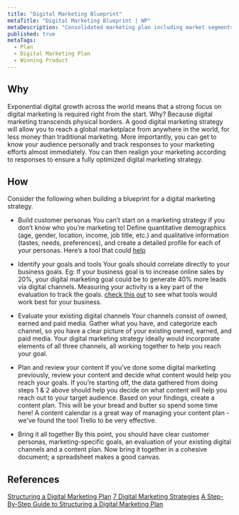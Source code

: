 ```yaml
---
title: "Digital Marketing Blueprint"
metaTitle: "Digital Marketing Blueprint | WP"
metaDescription: "Consolidated marketing plan including market segments, key messages, channels, lead capture, nurture, convert, up sale, referrals."
published: true
metaTags:
  - Plan
  - Digital Marketing Plan
  - Winning Product
---
```



## Why
Exponential digital growth across the world means that a strong focus on digital marketing is required right from the start. Why? Because digital marketing transcends physical borders. A good digital marketing strategy will allow you to reach a global marketplace from anywhere in the world, for less money than traditional marketing. More importantly, you can get to know your audience personally and track responses to your marketing efforts almost immediately. You can then realign your marketing according to responses to ensure a fully optimized digital marketing strategy.


## How
Consider the following when building a blueprint for a digital marketing strategy.

- Build customer personas
You can’t start on a marketing strategy if you don’t know who you’re marketing to!  Define quantitative demographics (age, gender, location, income, job title, etc.) and qualitative information (tastes, needs, preferences), and create a detailed profile for each of your personas. Here’s a tool that could [help](https://blog.hubspot.com/marketing/create-buyer-persona-makemypersona)

- Identify your goals and tools
Your goals should correlate directly to your business goals. Eg: If your business goal is to increase online sales by 20%, your digital marketing goal could be to generate 40% more leads via digital channels. Measuring your activity is a key part of the evaluation to track the goals. [check this out](https://blog.splitpixel.co.uk/seven-best-tools-measuring-success-digital-plan) to see what tools would work best for your business.

- Evaluate your existing digital channels
Your channels consist of owned, earned and paid media. Gather what you have, and categorize each channel, so you have a clear picture of your existing owned, earned, and paid media. Your digital marketing strategy ideally would incorporate elements of all three channels, all working together to help you reach your goal.

- Plan and review your content
If you’ve done some digital marketing previously, review your content and decide what content would help you reach your goals. If you’re starting off, the data gathered from doing steps 1 & 2 above should help you decide on what content will help you reach out to your target audience. Based on your findings, create a content plan. This will be your bread and butter so spend some time here! A content calendar is a great way of managing your content plan - we've found the tool Trello to be very effective.

- Bring it all together
By this point, you should have clear customer personas, marketing-specific goals, an evaluation of your existing digital channels and a content plan. Now bring it together in a cohesive document; a spreadsheet makes a good canvas.


## References
[Structuring a Digital Marketing Plan](https://www.wearemarketing.com/blog/a-step-by-step-guide-to-structuring-a-digital-marketing-plan.html)
[7 Digital Marketing Strategies](https://blog.hubspot.com/marketing/digital-strategy-guide)
[A Step-By-Step Guide to Structuring a Digital Marketing Plan](https://www.wearemarketing.com/blog/a-step-by-step-guide-to-structuring-a-digital-marketing-plan.html)
